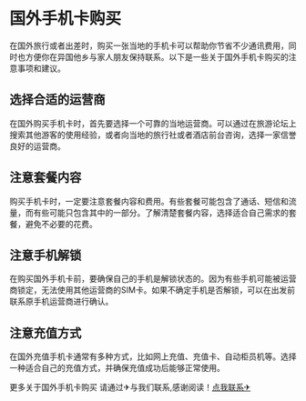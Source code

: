 # 国外手机卡购买

在国外旅行或者出差时，购买一张当地的手机卡可以帮助你节省不少通讯费用，同时也方便你在异国他乡与家人朋友保持联系。以下是一些关于国外手机卡购买的注意事项和建议。

## 选择合适的运营商

在国外购买手机卡时，首先要选择一个可靠的当地运营商。可以通过在旅游论坛上搜索其他游客的使用经验，或者向当地的旅行社或者酒店前台咨询，选择一家信誉良好的运营商。

## 注意套餐内容

购买手机卡时，一定要注意套餐内容和费用。有些套餐可能包含了通话、短信和流量，而有些可能只包含其中的一部分。了解清楚套餐内容，选择适合自己需求的套餐，避免不必要的花费。

## 注意手机解锁

在购买国外手机卡前，要确保自己的手机是解锁状态的。因为有些手机可能被运营商锁定，无法使用其他运营商的SIM卡。如果不确定手机是否解锁，可以在出发前联系原手机运营商进行确认。

## 注意充值方式

在国外充值手机卡通常有多种方式，比如网上充值、充值卡、自动柜员机等。选择一种适合自己的充值方式，并确保充值成功后能够正常使用。

更多关于国外手机卡购买 请通过✈与我们联系,感谢阅读！[点我联系✈](https://auth.G208.com)